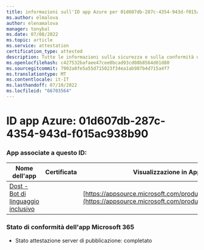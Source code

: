 ```yaml
---
title: informazioni sull'ID app Azure per 01d607db-287c-4354-943d-f015ac938b90
ms.author: elmalova
author: elenamalova
manager: tonybal
ms.date: 07/08/2022
ms.topic: article
ms.service: attestation
certification_type: attested
description: Tutte le informazioni sulla sicurezza e sulla conformità disponibili per 01d607db-287c-4354-943d-f015ac938b90.
ms.openlocfilehash: c427532bafaee47cee0bcad93cd08b8564d01d80
ms.sourcegitcommit: 7902a8fe5a55d715023f34ea1ab987b4d715a4f7
ms.translationtype: MT
ms.contentlocale: it-IT
ms.lasthandoff: 07/10/2022
ms.locfileid: "66703564"
---
```

# <a name="azure-app-id-01d607db-287c-4354-943d-f015ac938b90"></a>ID app Azure: 01d607db-287c-4354-943d-f015ac938b90


### <a name="apps-associated-with-this-id"></a>App associate a questo ID:
| **Nome dell'app** | **Certificata** | **Visualizzazione in AppSource** |
|--------------|---------------|-----------------------|
| [Dost - Bot di linguaggio inclusivo](../forward/WA200004214.md) |  | [https://appsource.microsoft.com/product/office/WA200004214](https://appsource.microsoft.com/product/office/WA200004214) |

### <a name="microsoft-365-app-compliance-status"></a>Stato di conformità dell'app Microsoft 365
- Stato attestazione server di pubblicazione: completato
